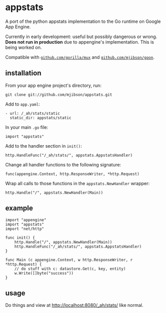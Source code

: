 # appstats

A port of the python appstats implementation to the Go runtime on Google App Engine.

Currently in early development: useful but possibly dangerous or wrong. **Does not run in production** due to appengine's implementation. This is being worked on.

Compatible with [`github.com/gorilla/mux`](http://www.gorillatoolkit.org/pkg/mux) and [`github.com/mjibson/goon`](https://github.com/mjibson/goon).

## installation

From your app engine project's directory, run:

```git clone git://github.com/mjibson/appstats.git```

Add to `app.yaml`:

```
- url: /_ah/stats/static
  static_dir: appstats/static
```

In your main `.go` file:

```import "appstats"```

Add to the handler section in `init()`:

```http.HandleFunc("/_ah/stats/", appstats.AppstatsHandler)```

Change all handler functions to the following signature:

```func(appengine.Context, http.ResponseWriter, *http.Request)```

Wrap all calls to those functions in the `appstats.NewHandler` wrapper:

```http.Handle("/", appstats.NewHandler(Main))```

## example

```
import "appengine"
import "appstats"
import "net/http"

func init() {
	http.Handle("/", appstats.NewHandler(Main))
	http.HandleFunc("/_ah/stats/", appstats.AppstatsHandler)
}

func Main (c appengine.Context, w http.ResponseWriter, r *http.Request) {
	// do stuff with c: datastore.Get(c, key, entity)
	w.Write([]byte("success"))
}
```

## usage

Do things and view at [http://localhost:8080/_ah/stats/](http://localhost:8080/_ah/stats/) like normal.

